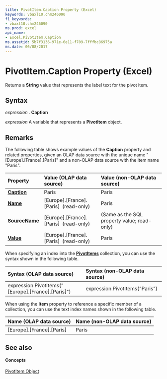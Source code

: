 ```yaml
---
title: PivotItem.Caption Property (Excel)
keywords: vbaxl10.chm246090
f1_keywords:
- vbaxl10.chm246090
ms.prod: excel
api_name:
- Excel.PivotItem.Caption
ms.assetid: 5b7f3136-971e-6e11-f709-7fffbc86975a
ms.date: 06/08/2017
---
```



# PivotItem.Caption Property (Excel)

Returns a **String** value that represents the label text for the pivot item.


## Syntax

 _expression_ . **Caption**

 _expression_ A variable that represents a **PivotItem** object.


## Remarks

The following table shows example values of the **Caption** property and related properties, given an OLAP data source with the unique name "[Europe].[France].[Paris]" and a non-OLAP data source with the item name "Paris".



|**Property**|**Value (OLAP data source)**|**Value (non-OLAP data source)**|
|:-----|:-----|:-----|
| **[Caption](pivotitem-caption-property-excel.md)**|Paris|Paris|
| **[Name](pivotitem-name-property-excel.md)**|[Europe].[France].[Paris] &nbsp;(read-only)|Paris|
| **[SourceName](pivotitem-sourcename-property-excel.md)**|[Europe].[France].[Paris] &nbsp;(read-only)|(Same as the SQL property value; read-only)|
| **[Value](pivotitem-value-property-excel.md)**|[Europe].[France].[Paris] &nbsp;(read-only)|Paris|
When specifying an index into the **[PivotItems](pivotitems-object-excel.md)** collection, you can use the syntax shown in the following table.



|**Syntax (OLAP data source)**|**Syntax (non-OLAP data source)**|
|:-----|:-----|
|expression.PivotItems("[Europe].[France].[Paris]")|expression.PivotItems("Paris")|
When using the **Item** property to reference a specific member of a collection, you can use the text index names shown in the following table.



|**Name (OLAP data source)**|**Name (non-OLAP data source)**|
|:-----|:-----|
|[Europe].[France].[Paris]|Paris|

## See also


#### Concepts


[PivotItem Object](pivotitem-object-excel.md)


